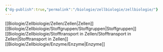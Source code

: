 ```yaml
---
{"dg-publish":true,"permalink":"/biologie/zellbiologie/zellbiologie/"}
---
```



[[Biologie/Zellbiologie/Zellen/Zellen\|Zellen]]
[[Biologie/Zellbiologie/Stoffgruppen/Stoffgruppen\|Stoffgruppen]]
[[Biologie/Zellbiologie/Stofftransport in Zellen/Stofftransport in Zellen\|Stofftransport in Zellen]]
[[Biologie/Zellbiologie/Enzyme/Enzyme\|Enzyme]]
